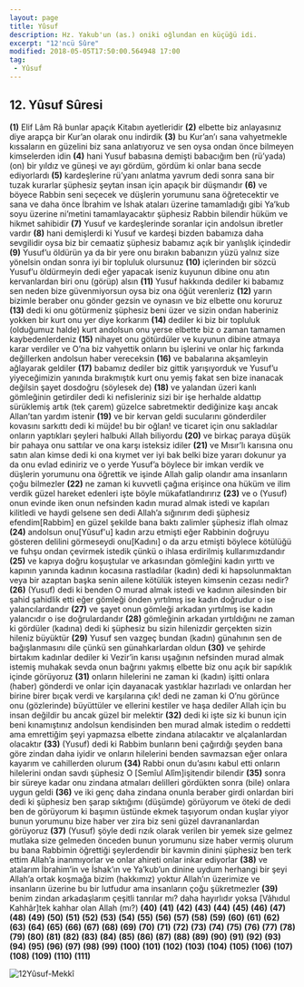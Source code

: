 ```yaml
---
layout: page
title: Yûsuf
description: Hz. Yakub'un (as.) oniki oğlundan en küçüğü idi.
excerpt: "12'ncü Sûre"
modified: 2018-05-05T17:50:00.564948 17:00
tag: 
 - Yûsuf
---
```


## 12. Yûsuf Sûresi

**(1)** Elif Lâm Râ bunlar apaçık Kitabın ayetleridir
**(2)** elbette biz anlayasınız diye arapça bir Kur’an olarak onu indirdik
**(3)** bu Kur’an’ı sana vahyetmekle kıssaların en güzelini biz sana anlatıyoruz ve sen oysa ondan önce bilmeyen kimselerden idin
**(4)** hani Yusuf babasına demişti babacığım ben (rü’yada) (on) bir yıldız ve güneşi ve ayı gördüm, gördüm ki onlar bana secde ediyorlardı
**(5)** kardeşlerine rü’yanı anlatma yavrum dedi sonra sana bir tuzak kurarlar şüphesiz şeytan insan için apaçık bir düşmandır
**(6)** ve böyece Rabbin seni seçecek ve düşlerin yorumunu sana öğretecektir ve sana ve daha önce İbrahim ve İshak ataları üzerine tamamladığı gibi Ya’kub soyu üzerine ni’metini tamamlayacaktır şüphesiz Rabbin bilendir hüküm ve hikmet sahibidir
**(7)** Yusuf ve kardeşlerinde soranlar için andolsun ibretler vardır
**(8)** hani demişlerdi ki Yusuf ve kardeşi bizden babamıza daha sevgilidir oysa biz bir cemaatiz şüphesiz babamız açık bir yanlışlık içindedir
**(9)** Yusuf’u öldürün ya da bir yere onu bırakın babanızın yüzü yalnız size yönelsin ondan sonra iyi bir topluluk olursunuz
**(10)** içlerinden bir sözcü Yusuf’u öldürmeyin dedi eğer yapacak iseniz kuyunun dibine onu atın kervanlardan biri onu (görüp) alsın
**(11)** Yusuf hakkında dediler ki babamız sen neden bize güvenmiyorsun oysa biz ona öğüt verenleriz
**(12)** yarın bizimle beraber onu gönder gezsin ve oynasın ve biz elbette onu koruruz
**(13)** dedi ki onu götürmeniz şüphesiz beni üzer ve sizin ondan haberiniz yokken bir kurt onu yer diye korkarım
**(14)** dediler ki biz bir topluluk (olduğumuz halde) kurt andolsun onu yerse elbette biz o zaman tamamen kaybedenlerdeniz
**(15)** nihayet onu götürdüler ve kuyunun dibine atmaya karar verdiler ve O’na biz vahyettik onların bu işlerini ve onlar hiç farkında değillerken andolsun haber vereceksin
**(16)** ve babalarına akşamleyin ağlayarak geldiler
**(17)** babamız dediler biz gittik yarışıyorduk ve Yusuf’u yiyeceğimizin yanında bırakmıştık kurt onu yemiş fakat sen bize inanacak değilsin şayet dosdoğru (söylesek de)
**(18)** ve yalandan üzeri kanlı gömleğinin getirdiler dedi ki nefisleriniz sizi bir işe herhalde aldattıp sürüklemiş artık (tek çarem) güzelce sabretmektir dediğinize kaşı ancak Allan’tan yardım istenir
**(19)** ve bir kervan geldi sucularını gönderdiler kovasını sarkıttı dedi ki müjde! bu bir oğlan! ve ticaret için onu sakladılar onların yaptıkları şeyleri halbuki Allah biliyordu
**(20)** ve birkaç paraya düşük bir pahaya onu sattılar ve ona karşı isteksiz idiler
**(21)** ve Mısır’lı karısına onu satın alan kimse dedi ki ona kıymet ver iyi bak belki bize yararı dokunur ya da onu evlad ediniriz ve o yerde Yusuf’a böylece bir imkan verdik ve düşlerin yorumunu ona öğrettik ve işinde Allah galip olandır ama insanların çoğu bilmezler
**(22)** ne zaman ki kuvvetli çağına erişince ona hüküm ve ilim verdik güzel hareket edenleri işte böyle mükafatlandırırız
**(23)** ve o (Yusuf) onun evinde iken onun nefsinden kadın murad almak istedi ve kapıları kilitledi ve haydi gelsene sen dedi Allah’a sığınırım dedi şüphesiz efendim[Rabbim] en güzel şekilde bana baktı zalimler şüphesiz iflah olmaz
**(24)** andolsun onu[Yûsuf'u] kadın arzu etmişti eğer Rabbinin doğruyu gösteren delilini görmeseydi onu[Kadını] o da arzu etmişti böylece kötülüğü ve fuhşu ondan çevirmek istedik çünkü o ihlasa erdirilmiş kullarımızdandır
**(25)** ve kapıya doğru koşuştular ve arkasından gömleğini kadın yırttı ve kapının yanında kadının kocasına rastladılar (kadın) dedi ki hapsolunmaktan veya bir azaptan başka senin ailene kötülük isteyen kimsenin cezası nedir?
**(26)** (Yusuf) dedi ki benden O murad almak istedi ve kadının ailesinden bir şahid şahidlik etti eğer gömleği önden yırtılmış ise kadın doğrudur o ise yalancılardandır
**(27)** ve şayet onun gömleği arkadan yırtılmış ise kadın yalancıdır o ise doğrulardandır
**(28)** gömleğinin arkadan yırtıldığını ne zaman ki gördüler (kadına) dedi ki şüphesiz bu sizin hilenizdir gerçekten sizin hileniz büyüktür
**(29)** Yusuf sen vazgeç bundan (kadın) günahının sen de bağışlanmasını dile çünkü sen günahkarlardan oldun
**(30)** ve şehirde birtakım kadınlar dediler ki Vezir’in karısı uşağının nefsinden murad almak istemiş muhakak sevda onun bağrını yakmış elbette biz onu açık bir sapıklık içinde görüyoruz
**(31)** onların hilelerini ne zaman ki (kadın) işitti onlara (haber) gönderdi ve onlar için dayanacak yastıklar hazırladı ve onlardan her birine birer bıçak verdi ve karşılarına çık! dedi ne zaman ki O’nu görünce onu (gözlerinde) büyüttüler ve ellerini kestiler ve haşa dediler Allah için bu insan değildir bu ancak güzel bir melektir
**(32)** dedi ki işte siz ki bunun için beni kınamıştınız andolsun kendisinden ben murad almak istedim o reddetti ama emrettiğim şeyi yapmazsa elbette zindana atılacaktır ve alçalanlardan olacaktır
**(33)** (Yusuf) dedi ki Rabbim bunların beni çağırdığı şeyden bana göre zindan daha iyidir ve onların hilelerini benden savmazsan eğer onlara kayarım ve cahillerden olurum
**(34)** Rabbi onun du’asını kabul etti onların hilelerini ondan savdı şüphesiz O [Semîul Alîm]işitendir bilendir
**(35)** sonra bir süreye kadar onu zindana atmaları delilleri gördükten sonra (bile) onlara uygun geldi
**(36)** ve iki genç daha zindana onunla beraber girdi onlardan biri dedi ki şüphesiz ben şarap sıktığımı (düşümde) görüyorum ve öteki de dedi ben de görüyorum ki başımın üstünde ekmek taşıyorum ondan kuşlar yiyor bunun yorumunu bize haber ver zira biz seni güzel davrananlardan görüyoruz
**(37)** (Yusuf) şöyle dedi rızık olarak verilen bir yemek size gelmez mutlaka size gelmeden önceden bunun yorumunu size haber vermiş olurum bu bana Rabbimin öğrettiği şeylerdendir bir kavmin dinini şüphesiz ben terk ettim Allah’a inanmıyorlar ve onlar ahireti onlar inkar ediyorlar
**(38)** ve atalarım İbrahim’in ve İshak’ın ve Ya’kub’un dinine uydum herhangi bir şeyi Allah’a ortak koşmağa bizim (hakkımız) yoktur Allah’ın üzerimize ve insanların üzerine bu bir lutfudur ama insanların çoğu şükretmezler
**(39)** benim zindan arkadaşlarım çeşitli tanrılar mı? daha hayırlıdır yoksa [Vâhıdul Kahhâr]tek kahhar olan Allah (mı?)
**(40)** 
**(41)** 
**(42)** 
**(43)** 
**(44)** 
**(45)** 
**(46)** 
**(47)** 
**(48)** 
**(49)** 
**(50)** 
**(51)** 
**(52)** 
**(53)** 
**(54)** 
**(55)** 
**(56)** 
**(57)** 
**(58)** 
**(59)** 
**(60)** 
**(61)** 
**(62)** 
**(63)** 
**(64)** 
**(65)** 
**(66)** 
**(67)** 
**(68)** 
**(69)** 
**(70)** 
**(71)** 
**(72)** 
**(73)** 
**(74)** 
**(75)** 
**(76)** 
**(77)** 
**(78)** 
**(79)** 
**(80)** 
**(81)** 
**(82)** 
**(83)** 
**(84)** 
**(85)** 
**(86)** 
**(87)**
**(88)** 
**(89)** 
**(90)** 
**(91)**
**(92)** 
**(93)** 
**(94)** 
**(95)** 
**(96)** 
**(97)** 
**(98)** 
**(99)** 
**(100)** 
**(101)** 
**(102)** 
**(103)** 
**(104)** 
**(105)** 
**(106)** 
**(107)** 
**(108)** 
**(109)** 
**(110)** 
**(111)** 

![12Yûsuf-Mekkî]({{site.url}}/images/ayrac-muhur.png "mühür")
